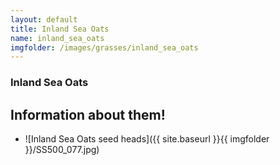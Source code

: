 ```yaml
---
layout: default
title: Inland Sea Oats
name: inland_sea_oats
imgfolder: /images/grasses/inland_sea_oats
---
```

### Inland Sea Oats

## Information about them!

+ ![Inland Sea Oats seed heads]({{ site.baseurl }}{{ imgfolder }}/SS500_077.jpg)

